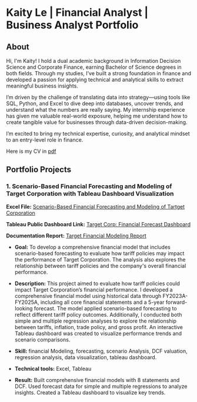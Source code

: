 # Kaity Le | Financial Analyst | Business Analyst Portfolio
## About
Hi, I'm Kaity! I hold a dual academic background in Information Decision Science and Corporate Finance, earning Bachelor of Science degrees in both fields. Through my studies, I’ve built a strong foundation in finance and developed a passion for applying technical and analytical skills to extract meaningful business insights.

I’m driven by the challenge of translating data into strategy—using tools like SQL, Python, and Excel to dive deep into databases, uncover trends, and understand what the numbers are really saying. My internship experience has given me valuable real-world exposure, helping me understand how to create tangible value for businesses through data-driven decision-making.

I’m excited to bring my technical expertise, curiosity, and analytical mindset to an entry-level role in finance. 

Here is my CV in [pdf](https://github.com/Kaityle/Financial-Analyst-Data-Analyst-Portfolio/blob/d5e3d8c621f50d691f0ca1d6916086e074c7ccbb/Ngoc%20Ngan%20Ha%20Le%20resume.pdf)

## Portfolio Projects

### 1. Scenario-Based Financial Forecasting and Modeling of Target Corporation with Tableau Dashboard Visualization
**Excel File:** [Scenario-Based Financial Forecasting and Modeling of Tartget Corporation](https://github.com/Kaityle/Financial-Analyst-Data-Analyst-Portfolio/blob/1d8aaa787351b97cbcee98d90686963cffaa0602/Target%20Financial%20Modeling.xlsx)

**Tableau Public Dashboard Link:** [Target Corp: Financial Forecast Dashboard](https://public.tableau.com/views/TableauProject_17489193825120/Dashboard1?:language=en-US&publish=yes&:sid=&:redirect=auth&:display_count=n&:origin=viz_share_link)

**Documentation Report:** [Target Financial Modeling Report](https://github.com/Kaityle/Financial-Analyst-Data-Analyst-Portfolio/blob/8d1a18780727d61f669f61a8e4b21473eb5c03b9/Target's%20Financial%20Modeling.pdf) 

- **Goal:** To develop a comprehensive financial model that includes scenario-based forecasting to evaluate how tariff policies may impact the performance of Target Corporation. The analysis also explores the relationship between tariff policies and the company's overall financial performance.

- **Description:** This project aimed to evaluate how tariff policies could impact Target Corporation’s financial performance. I developed a comprehensive financial model using historical data through FY2023A-FY2025A, including all core financial statements and a 5-year forward-looking forecast. The model applied scenario-based forecasting to reflect different tariff policy outcomes. Additionally, I conducted both simple and multiple regression analyses to explore the relationship between tariffs, inflation, trade policy, and gross profit. An interactive Tableau dashboard was created to visualize performance trends and scenario comparisons.

- **Skill:** financial Modeling, forecasting, scenario Analysis, DCF valuation, regression analysis, data visualization, tableau dashboard. 

- **Technical tools:** Excel, Tableau

- **Result:** Built comprehensive financial models with 8 statements and DCF. Used forecast data for simple and multiple regressions to analyze insights. Created a Tableau dashboard to visualize key trends.
